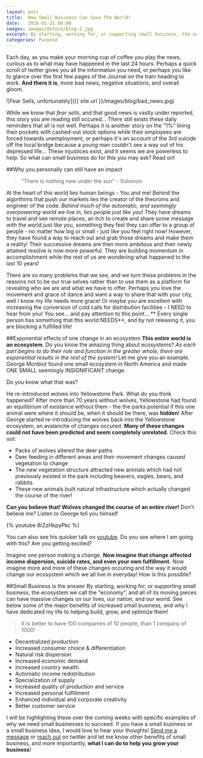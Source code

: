```yaml
---
layout: post
title:  How Small Business Can Save The World!
date:   2016-01-21 08:00
images: images/@stock/blog-2.jpg
excerpt: By starting, working for, or supporting small business, the ecosystem we call the "economy", and all of its moving pieces can have massive changes on our lives, our nation, and our world.
categories: Purpose
---
```


Each day, as you make your morning cup of coffee you play the news, curious as to what may have happened in the last 24 hours. Perhaps a quick scroll of twitter gives you all the information you need, or perhaps you like to glance over the first few pages of the Journal on the train heading to work. **And there it is**, more bad news, negative situations, and overall gloom.

![Fear Sells, unfortunately]({{ site.url }}/images/blog/bad_news.jpg)

While we know that *fear sells*, and that good news is vastly under reported, this story you are reading still occured... There still exists these daily reminders that all is not well. Perhaps it is another story on the "1%" lining their pockets with cashed-out stock options while their employees are forced towards unemployment, or perhaps it's an account of the 3rd suicide off the local bridge because a young man couldn't see a way out of his depressed life... These injustices exist, and it seems we are powerless to help. So what can small business do for this you may ask? Read on!

##Why you personally can still have an impact

> "There is nothing new under the sun" - Solomon

At the heart of this world lies human beings - You and me! Behind the algorthims that push our markets lies the creator of the theoroms and engineer of the code. *Behind much of the automatic, and seemingly overpowering world we live in, lies people just like you*! They have dreams to travel and see remote places, an itch to create and share some message with the world just like you, something they feel they can offer to a group of people - no matter how big or small - just like you feel right now! However, they have found a way to reach out and grab those dreams and make them a reality! Their successive dreams are then more ambitous and their newly attained resolve is now more powerful. They are building momentum in accomplishment while the rest of us are wondering what happened to the last 10 years!

There are so many problems that we see, and we turn these problems in the reasons not to be our true selves rather than to use them as a platform for revealing who we are and what we have to offer. Perhaps you love the movement and grace of dance and want a way to share that with your city, well I know my life needs more grace! Or maybe you are excellent with increasing the conversion of cold calls for distribution facilities - I NEED to hear from you! You see... and pay attention to this point... ** Every single person has something that this world NEEDS**, and by not releasing it, you are blocking a fulfilled life!

##Exponential effects of one change in an ecosystem
**This entire world is an ecosystem**. Do you know the amazing thing about ecosystems? *As each part begins to do their role and function in the greater whole, there are exponential results in the rest of the system!* Let me give you an example. George Monbiot found one small ecosystem in North America and made ONE SMALL seemingly INSIGNIFICANT change.

Do you know what that was?

He re-introduced wolves into Yellowstone Park. What do you think happened? After more than 70 years without wolves, Yellowstone had found an equilibrium of existance without them - the the parks potential if this one animal were where it should be, when it should be there, was **hidden**! After George started re-introducing the wolves back into the Yellowstone ecosystem, an avalanche of changes occured. **Many of these changes could not have been predicted and seem completely unrelated.** Check this out:

* Packs of wolves altered the deer paths
* Deer feeding in different areas and their movement changes caused vegetation to change
* The new vegetation structure attracted new animals which had not previously existed in the park including beavers, eagles, bears, and rabbits.
* These new animals built natural infrastructure which actually changed the course of the river!

**Can you believe that! Wolves changed the course of an entire river!** Don't believe me? Listen to George tell you himself

{% youtube 8rZzHkpyPkc %}

You can also see his quicker talk on [youtube](https://www.youtube.com/watch?v=ysa5OBhXz-Q). Do you see where I am going with this? Are you getting excited?

Imagine one person making a change. **Now imagine that change affected income dispersion, suicide rates, and even your own fulfillment.** Now imagine more and more of these changes occuring and the way it would change our ecosystem which we all live in everyday! How is this possible?

##Small Business is the answer
By starting, working for, or supporting small business, the ecosystem we call the "economy", and all of its moving pieces can have massive changes on our lives, our nation, and our world. See below some of the major benefits of increased small business, and why I have dedicated my life to helping build, grow, and optimize them!

> It is better to have 100 companies of 10 people,
> than 1 company of 1000!

* Decentralized production
* Increased consumer choice & differentiation
* Natural risk dispersion
* Increased economic demand
* Increased country wealth
* Automatic income redistribution
* Specialization of supply
* Increased quality of production and service
* Increased personal fulfillment
* Enhanced individual and corporate creativity
* Better customer service

I will be highlighting these over the coming weeks with specific examples of why we need small businesses to succeed. If you have a small business or a small business idea, I would love to hear your thoughts! [Send me a message](mailto:me@joshuaschultz.com) or [reach out](http://www.twitter.com/joshuamschultz) on twitter and let me know other benefits of small business, and more importantly, **what I can do to help you grow your business**!













